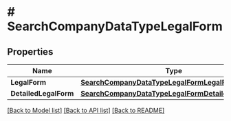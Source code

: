# # SearchCompanyDataTypeLegalForm


## Properties 


Name | Type | Description | Notes
------------ | ------------- | ------------- | -------------
**LegalForm**| [**SearchCompanyDataTypeLegalFormLegalForm**](SearchCompanyDataTypeLegalFormLegalForm.md) |   | [optional]
**DetailedLegalForm**| [**SearchCompanyDataTypeLegalFormDetailedLegalForm**](SearchCompanyDataTypeLegalFormDetailedLegalForm.md) |   | [optional]


[[Back to Model list]](../../README.md#models) [[Back to API list]](../../README.md#endpoints) [[Back to README]](../../README.md)

